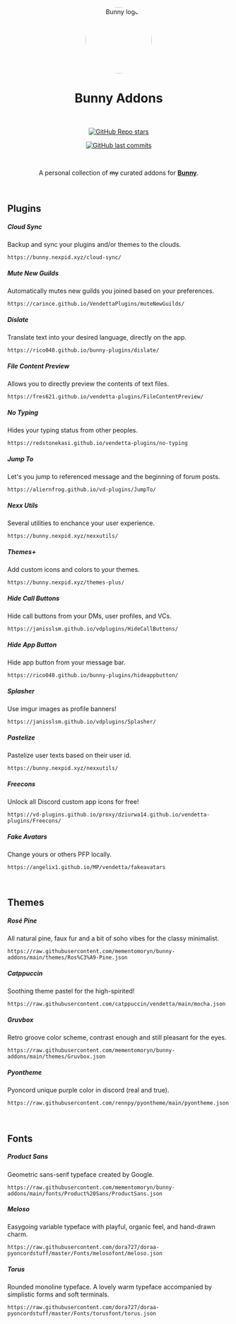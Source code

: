 <div align="center">

[<img src="https://raw.githubusercontent.com/pyoncord/BunnyManager/main/images/bunny_logo.png" alt="Bunny logo" width="150px" style="border-radius: 50%" />](../../)
  
# Bunny Addons

<br>

[![GitHub Repo stars](https://shields.io/github/stars/mementomoryn/bunny-addons?style=for-the-badge&logo=github&label=Stars&labelColor=222333&color=383878&link=https%3A%2F%2Fgithub.com%2Fmementomoryn%2Fbunny-addons%2Fstargazers)](../../stargazers)

[![GitHub last commits](https://shields.io/github/last-commit/mementomoryn/bunny-addons?style=for-the-badge&logo=github&label=Commits&labelColor=222333&color=303060&link=https%3A%2F%2Fgithub.com%2Fmementomoryn%2Fbunny-addons%2Fcommits)](../../commits)

<br>

A personal collection of ~~my~~ curated addons for **[Bunny](https://github.com/pyoncord/Bunny)**.

</div>
<br>

## Plugins

##### Cloud Sync

Backup and sync your plugins and/or themes to the clouds.

```
https://bunny.nexpid.xyz/cloud-sync/
```

##### Mute New Guilds

Automatically mutes new guilds you joined based on your preferences.

```
https://carince.github.io/VendettaPlugins/muteNewGuilds/
```

##### Dislate

Translate text into your desired language, directly on the app.

```
https://rico040.github.io/bunny-plugins/dislate/
```

##### File Content Preview

Allows you to directly preview the contents of text files.

```
https://fres621.github.io/vendetta-plugins/FileContentPreview/
```

##### No Typing

Hides your typing status from other peoples.

```
https://redstonekasi.github.io/vendetta-plugins/no-typing
```

##### Jump To

Let's you jump to referenced message and the beginning of forum posts.

```
https://aliernfrog.github.io/vd-plugins/JumpTo/
```

##### Nexx Utils

Several utilities to enchance your user experience.

```
https://bunny.nexpid.xyz/nexxutils/
```

##### Themes+

Add custom icons and colors to your themes.

```
https://bunny.nexpid.xyz/themes-plus/
```

##### Hide Call Buttons

Hide call buttons from your DMs, user profiles, and VCs.

```
https://janisslsm.github.io/vdplugins/HideCallButtons/
```

##### Hide App Button

Hide app button from your message bar.

```
https://rico040.github.io/bunny-plugins/hideappbutton/
```

##### Splasher

Use imgur images as profile banners!

```
https://janisslsm.github.io/vdplugins/Splasher/
```

##### Pastelize

Pastelize user texts based on their user id.

```
https://bunny.nexpid.xyz/nexxutils/
```

##### Freecons

Unlock all Discord custom app icons for free!

```
https://vd-plugins.github.io/proxy/dziurwa14.github.io/vendetta-plugins/Freecons/
```

##### Fake Avatars

Change yours or others PFP locally.

```
https://angelix1.github.io/MP/vendetta/fakeavatars
```

<br>

## Themes

##### Rosé Pine

All natural pine, faux fur and a bit of soho vibes for the classy minimalist.
```
https://raw.githubusercontent.com/mementomoryn/bunny-addons/main/themes/Ros%C3%A9-Pine.json
```

##### Catppuccin

Soothing theme pastel for the high-spirited!

```
https://raw.githubusercontent.com/catppuccin/vendetta/main/mocha.json
```

##### Gruvbox

Retro groove color scheme, contrast enough and still pleasant for the eyes.
```
https://raw.githubusercontent.com/mementomoryn/bunny-addons/main/themes/Gruvbox.json
```

##### Pyontheme

Pyoncord unique purple color in discord (real and true).

```
https://raw.githubusercontent.com/rennpy/pyontheme/main/pyontheme.json
```

<br>

## Fonts

##### Product Sans

Geometric sans-serif typeface created by Google.
```
https://raw.githubusercontent.com/mementomoryn/bunny-addons/main/fonts/Product%20Sans/ProductSans.json
```

##### Meloso

Easygoing variable typeface with playful, organic feel, and hand-drawn charm.

```
https://raw.githubusercontent.com/dora727/doraa-pyoncordstuff/master/Fonts/melosofont/meloso.json
```

##### Torus

Rounded monoline typeface. A lovely warm typeface accompanied by simplistic forms and soft terminals.

```
https://raw.githubusercontent.com/dora727/doraa-pyoncordstuff/master/Fonts/torusfont/torus.json
```
